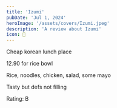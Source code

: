 ```yaml
---
title: 'Izumi'
pubDate: 'Jul 1, 2024'
heroImage: '/assets/covers/Izumi.jpeg'
description: 'A review about Izumi'
icon: 🍱
---
```


Cheap korean lunch place

12.90 for rice bowl

Rice, noodles, chicken, salad, some mayo

Tasty but defs not filling

Rating: B
